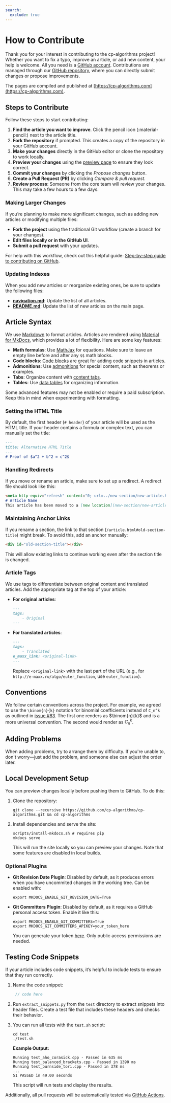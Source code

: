 ```yaml
---
search:
  exclude: true
---
```


# How to Contribute

Thank you for your interest in contributing to the cp-algorithms project! Whether you want to fix a typo, improve an article, or add new content, your help is welcome. All you need is a [GitHub account](https://github.com). Contributions are managed through our [GitHub repository](https://github.com/cp-algorithms/cp-algorithms), where you can directly submit changes or propose improvements.

The pages are compiled and published at [https://cp-algorithms.com](https://cp-algorithms.com).

## Steps to Contribute

Follow these steps to start contributing:

1. **Find the article you want to improve**. Click the pencil icon (:material-pencil:) next to the article title.
2. **Fork the repository** if prompted. This creates a copy of the repository in your GitHub account.
3. **Make your changes** directly in the GitHub editor or clone the repository to work locally.
4. **Preview your changes** using the [preview page](preview.md) to ensure they look correct.
5. **Commit your changes** by clicking the _Propose changes_ button.
6. **Create a Pull Request (PR)** by clicking _Compare & pull request_.
7. **Review process**: Someone from the core team will review your changes. This may take a few hours to a few days.

### Making Larger Changes

If you’re planning to make more significant changes, such as adding new articles or modifying multiple files:

- **Fork the project** using the traditional Git workflow (create a branch for your changes).
- **Edit files locally or in the GitHub UI**.
- **Submit a pull request** with your updates.

For help with this workflow, check out this helpful guide: [Step-by-step guide to contributing on GitHub](https://opensource.guide/how-to-contribute/).

### Updating Indexes

When you add new articles or reorganize existing ones, be sure to update the following files:

- **[navigation.md](https://github.com/cp-algorithms/cp-algorithms/blob/main/src/navigation.md)**: Update the list of all articles.
- **[README.md](https://github.com/cp-algorithms/cp-algorithms/blob/main/README.md)**: Update the list of new articles on the main page.

## Article Syntax

We use [Markdown](https://daringfireball.net/projects/markdown) to format articles. Articles are rendered using [Material for MkDocs](https://squidfunk.github.io/mkdocs-material/), which provides a lot of flexibility. Here are some key features:

- **Math formulas**: Use [MathJax](https://squidfunk.github.io/mkdocs-material/reference/mathjax/#usage) for equations. Make sure to leave an empty line before and after any `$$` math blocks.
- **Code blocks**: [Code blocks](https://squidfunk.github.io/mkdocs-material/reference/code-blocks/#usage) are great for adding code snippets in articles.
- **Admonitions**: Use [admonitions](https://squidfunk.github.io/mkdocs-material/reference/admonitions/#usage) for special content, such as theorems or examples.
- **Tabs**: Organize content with [content tabs](https://squidfunk.github.io/mkdocs-material/reference/content-tabs/#usage).
- **Tables**: Use [data tables](https://squidfunk.github.io/mkdocs-material/reference/data-tables/#usage) for organizing information.

Some advanced features may not be enabled or require a paid subscription. Keep this in mind when experimenting with formatting.

### Setting the HTML Title

By default, the first header (`# header`) of your article will be used as the HTML title. If your header contains a formula or complex text, you can manually set the title:

```markdown
---
title: Alternative HTML Title
---
# Proof of $a^2 + b^2 = c^2$
```

### Handling Redirects

If you move or rename an article, make sure to set up a redirect. A redirect file should look like this:

```md
<meta http-equiv="refresh" content="0; url=../new-section/new-article.html">
# Article Name
This article has been moved to a [new location](new-section/new-article.md).
```

### Maintaining Anchor Links

If you rename a section, the link to that section (`/article.html#old-section-title`) might break. To avoid this, add an anchor manually:

```html
<div id="old-section-title"></div>
```

This will allow existing links to continue working even after the section title is changed.

### Article Tags

We use tags to differentiate between original content and translated articles. Add the appropriate tag at the top of your article:

- **For original articles**:

    ```md
    ---
    tags:
        - Original
    ---
    ```

- **For translated articles**:

    ```md
    ---
    tags:
        - Translated
    e_maxx_link: <original-link>
    ---
    ```

    Replace `<original-link>` with the last part of the URL (e.g., for `http://e-maxx.ru/algo/euler_function`, use `euler_function`).

## Conventions

We follow certain conventions across the project. For example, we agreed to use the `\binom{n}{k}` notation for binomial coefficients instead of `C_n^k` as outlined in [issue #83](https://github.com/cp-algorithms/cp-algorithms/issues/83). The first one renders as $\binom{n}{k}$ and is a more universal convention. The second would render as $C_n^k$.

## Adding Problems

When adding problems, try to arrange them by difficulty. If you're unable to, don't worry—just add the problem, and someone else can adjust the order later.

## Local Development Setup

You can preview changes locally before pushing them to GitHub. To do this:

1. Clone the repository:

    ```console
    git clone --recursive https://github.com/cp-algorithms/cp-algorithms.git && cd cp-algorithms
    ```

2. Install dependencies and serve the site:

    ```console
    scripts/install-mkdocs.sh # requires pip
    mkdocs serve
    ```

   This will run the site locally so you can preview your changes. Note that some features are disabled in local builds.

### Optional Plugins

- **Git Revision Date Plugin**: Disabled by default, as it produces errors when you have uncommited changes in the working tree. Can be enabled with:

    ```console
    export MKDOCS_ENABLE_GIT_REVISION_DATE=True
    ```

- **Git Committers Plugin**: Disabled by default, as it requires a GitHub personal access token. Enable it like this:

    ```console
    export MKDOCS_ENABLE_GIT_COMMITTERS=True
    export MKDOCS_GIT_COMMITTERS_APIKEY=your_token_here
    ```

   You can generate your token [here](https://github.com/settings/tokens). Only public access permissions are needed.

## Testing Code Snippets

If your article includes code snippets, it’s helpful to include tests to ensure that they run correctly.

1. Name the code snippet:

   ```{.cpp file=snippet-name}
    // code here
    ```
   
3. Run `extract_snippets.py` from the `test` directory to extract snippets into header files. Create a test file that includes these headers and checks their behavior.
4. You can run all tests with the `test.sh` script:
    ```console
    cd test
    ./test.sh
    ```
    **Example Output:**
    ```
    Running test_aho_corasick.cpp - Passed in 635 ms
    Running test_balanced_brackets.cpp - Passed in 1390 ms
    Running test_burnside_tori.cpp - Passed in 378 ms
    ...
    51 PASSED in 49.00 seconds
    ```
   This script will run tests and display the results.

Additionally, all pull requests will be automatically tested via [GitHub Actions](https://github.com/cp-algorithms/cp-algorithms/actions).
